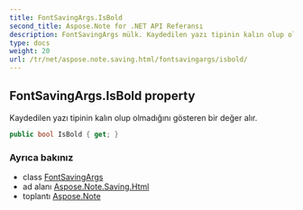 ```yaml
---
title: FontSavingArgs.IsBold
second_title: Aspose.Note for .NET API Referansı
description: FontSavingArgs mülk. Kaydedilen yazı tipinin kalın olup olmadığını gösteren bir değer alır.
type: docs
weight: 20
url: /tr/net/aspose.note.saving.html/fontsavingargs/isbold/
---
```

## FontSavingArgs.IsBold property

Kaydedilen yazı tipinin kalın olup olmadığını gösteren bir değer alır.

```csharp
public bool IsBold { get; }
```

### Ayrıca bakınız

* class [FontSavingArgs](../)
* ad alanı [Aspose.Note.Saving.Html](../../fontsavingargs/)
* toplantı [Aspose.Note](../../../)


